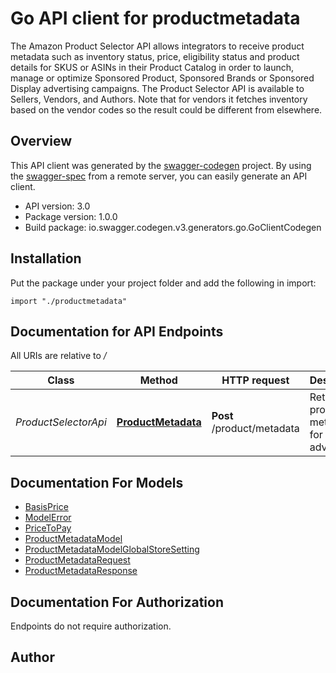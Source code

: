 # Go API client for productmetadata

The Amazon Product Selector API allows integrators to receive product metadata such as inventory status, price, eligibility status and product details for SKUS or ASINs in their Product Catalog in order to launch, manage or optimize Sponsored Product, Sponsored Brands or Sponsored Display advertising campaigns. The Product Selector API is available to Sellers, Vendors, and Authors. Note that for vendors it fetches inventory based on the vendor codes so the result could be different from elsewhere.

## Overview
This API client was generated by the [swagger-codegen](https://github.com/swagger-api/swagger-codegen) project.  By using the [swagger-spec](https://github.com/swagger-api/swagger-spec) from a remote server, you can easily generate an API client.

- API version: 3.0
- Package version: 1.0.0
- Build package: io.swagger.codegen.v3.generators.go.GoClientCodegen

## Installation
Put the package under your project folder and add the following in import:
```golang
import "./productmetadata"
```

## Documentation for API Endpoints

All URIs are relative to */*

Class | Method | HTTP request | Description
------------ | ------------- | ------------- | -------------
*ProductSelectorApi* | [**ProductMetadata**](docs/ProductSelectorApi.md#productmetadata) | **Post** /product/metadata | Returns product metadata for the advertiser

## Documentation For Models

 - [BasisPrice](docs/BasisPrice.md)
 - [ModelError](docs/ModelError.md)
 - [PriceToPay](docs/PriceToPay.md)
 - [ProductMetadataModel](docs/ProductMetadataModel.md)
 - [ProductMetadataModelGlobalStoreSetting](docs/ProductMetadataModelGlobalStoreSetting.md)
 - [ProductMetadataRequest](docs/ProductMetadataRequest.md)
 - [ProductMetadataResponse](docs/ProductMetadataResponse.md)

## Documentation For Authorization
 Endpoints do not require authorization.


## Author


